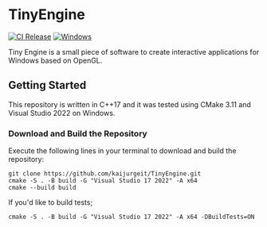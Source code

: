 # TinyEngine
[![CI Release](https://github.com/kaijurgeit/TinyEngine/actions/workflows/release.yml/badge.svg)](https://github.com/kaijurgeit/TinyEngine/actions/workflows/release.yml)
[![Windows](https://github.com/kaijurgeit/TinyEngine/actions/workflows/windows.yml/badge.svg)](https://github.com/kaijurgeit/TinyEngine/actions/workflows/windows.yml)

Tiny Engine is a small piece of software to create interactive applications for Windows based on OpenGL.

## Getting Started

This repository is written in C++17 and it was tested using CMake 3.11 and Visual Studio 2022 on Windows.

### Download and Build the Repository

Execute the following lines in your terminal to download and build the repository:

```
git clone https://github.com/kaijurgeit/TinyEngine.git
cmake -S . -B build -G "Visual Studio 17 2022" -A x64
cmake --build build
```

If you'd like to build tests;
```
cmake -S . -B build -G "Visual Studio 17 2022" -A x64 -DBuildTests=ON
```